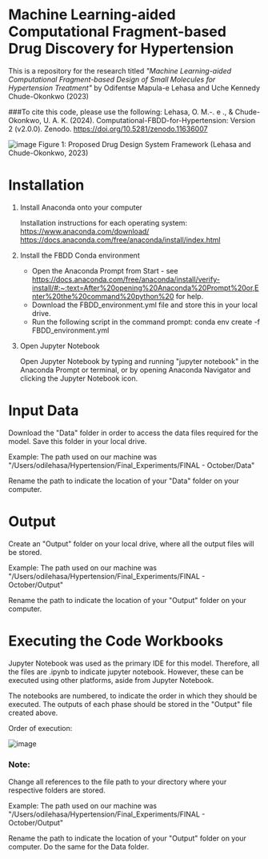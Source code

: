 # Machine Learning-aided Computational Fragment-based Drug Discovery for Hypertension
This is a repository for the research titled *"Machine Learning-aided Computational  Fragment-based Design of Small Molecules  for Hypertension Treatment"* by Odifentse Mapula-e Lehasa and Uche Kennedy Chude-Okonkwo (2023)

###To cite this code, please use the following:
Lehasa, O. M.-. e ., & Chude-Okonkwo, U. A. K. (2024). Computational-FBDD-for-Hypertension: Version 2 (v2.0.0). Zenodo. https://doi.org/10.5281/zenodo.11636007

![image](https://github.com/odifentse/Computational-FBDD-for-Hypertension/assets/81362965/b5c8d631-42b7-4d40-b109-45f72e535583)
Figure 1: Proposed Drug Design System Framework (Lehasa and Chude-Okonkwo, 2023)

# Installation 
1. Install Anaconda onto your computer

   Installation instructions for each operating system: [https://www.anaconda.com/download/ ](https://docs.anaconda.com/free/anaconda/install/index.html)https://docs.anaconda.com/free/anaconda/install/index.html

2. Install the FBDD Conda environment
    
   - Open the Anaconda Prompt from Start - see https://docs.anaconda.com/free/anaconda/install/verify-install/#:~:text=After%20opening%20Anaconda%20Prompt%20or,Enter%20the%20command%20python%20 for help.
   - Download the FBDD_environment.yml file and store this in your local drive.
   - Run the following script in the command prompt: conda env create -f FBDD_environment.yml

4. Open Jupyter Notebook

   Open Jupyter Notebook by typing and running "jupyter notebook" in the Anaconda Prompt or terminal, or by opening Anaconda Navigator and clicking the Jupyter Notebook icon.


# Input Data 
Download the "Data" folder in order to access the data files required for the model.
Save this folder in your local drive.

Example: The path used on our machine was "/Users/odilehasa/Hypertension/Final_Experiments/FINAL - October/Data"

Rename the path to indicate the location of your "Data" folder on your computer.

# Output 
Create an "Output" folder on your local drive, where all the output files will be stored. 

Example: The path used on our machine was "/Users/odilehasa/Hypertension/Final_Experiments/FINAL - October/Output"

Rename the path to indicate the location of your "Output" folder on your computer.

# Executing the Code Workbooks
Jupyter Notebook was used as the primary IDE for this model. Therefore, all the files are .ipynb to indicate jupyter notebook. However, these can be executed using other platforms, aside from Jupyter Notebook. 

The notebooks are numbered, to indicate the order in which they should be executed. The outputs of each phase should be stored in the "Output" file created above. 

Order of execution:

![image](https://github.com/odifentse/Computational-FBDD-for-Hypertension/assets/81362965/8981f2f3-b73b-4d2a-9007-5ef48240d2cc)

### Note:
Change all references to the file path to your directory where your respective folders are stored. 

Example: The path used on our machine was "/Users/odilehasa/Hypertension/Final_Experiments/FINAL - October/Output"

Rename the path to indicate the location of your "Output" folder on your computer. Do the same for the Data folder. 
